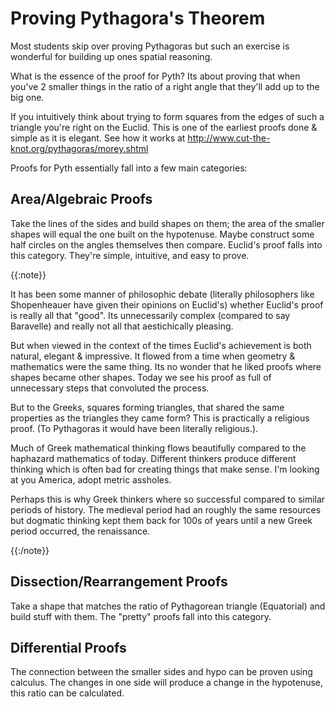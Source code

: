 # Proving Pythagora's Theorem

Most students skip over proving Pythagoras but such an exercise is wonderful for building up ones spatial reasoning.

What is the essence of the proof for Pyth? Its about proving that when you've 2 smaller things in the ratio of a right angle
that they'll add up to the big one.

If you intuitively think about trying to form squares from the edges of such a triangle you're right on the Euclid. This is
one of the earliest proofs done & simple as it is elegant. See how it works at
http://www.cut-the-knot.org/pythagoras/morey.shtml

Proofs for Pyth essentially fall into a few main categories:

## Area/Algebraic Proofs

Take the lines of the sides and build shapes on them; the area of the smaller shapes will equal the one built on the
hypotenuse. Maybe construct some half circles on the angles themselves then compare. Euclid's proof falls into this
category. They're simple, intuitive, and easy to prove.

{{:note}}

It has been some manner of philosophic debate (literally philosophers like Shopenheauer have given their opinions on
Euclid's) whether Euclid's proof is really all that "good". Its unnecessarily complex (compared to say Baravelle) and really
not all that aestichically pleasing.

But when viewed in the context of the times Euclid's achievement is both natural, elegant & impressive. It flowed from a
time when geometry & mathematics were the same thing. Its no wonder that he liked proofs where shapes became other shapes.
Today we see his proof as full of unnecessary steps that convoluted the process.

But to the Greeks, squares forming triangles, that shared the same properties as the triangles they came form? This is
practically a religious proof. (To Pythagoras it would have been literally religious.).

Much of Greek mathematical thinking flows beautifully compared to the haphazard mathematics of today. Different thinkers
produce different thinking which is often bad for creating things that make sense. I'm looking at you America, adopt metric
assholes.

Perhaps this is why Greek thinkers where so successful compared to similar periods of history. The medieval period had an
roughly the same resources but dogmatic thinking kept them back for 100s of years until a new Greek period occurred, the
renaissance.

{{:/note}}

## Dissection/Rearrangement Proofs

Take a shape that matches the ratio of Pythagorean triangle (Equatorial) and build stuff with them. The "pretty" proofs fall into this
category.

## Differential Proofs

The connection between the smaller sides and hypo can be proven using calculus. The changes in one side will produce a
change in the hypotenuse, this ratio can be calculated.